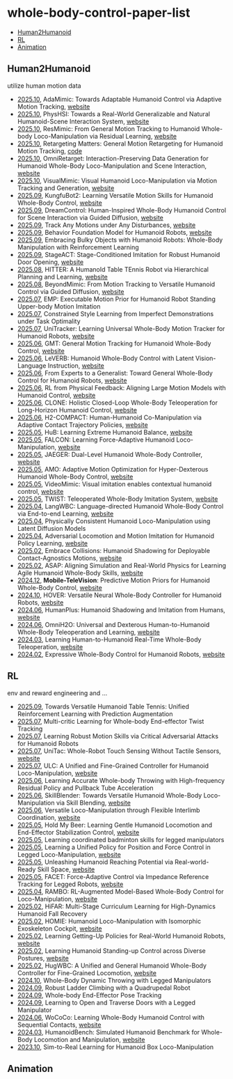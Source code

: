 # whole-body-control-paper-list
- [Human2Humanoid](#human2humanoid)
- [RL](#rl)
- [Animation](#animation)

## Human2Humanoid
utilize human motion data
- [2025.10](https://arxiv.org/abs/2510.14454), AdaMimic: Towards Adaptable Humanoid Control via Adaptive Motion Tracking, [website](https://taohuang13.github.io/adamimic.github.io/)
- [2025.10](https://arxiv.org/abs/2510.11072), PhysHSI: Towards a Real-World Generalizable and Natural Humanoid-Scene Interaction System, [website](https://why618188.github.io/physhsi/)
- [2025.10](https://arxiv.org/abs/2510.05070), ResMimic: From General Motion Tracking to Humanoid Whole-body Loco-Manipulation via Residual Learning, [website](https://resmimic.github.io/)
- [2025.10](https://arxiv.org/abs/2510.02252), Retargeting Matters: General Motion Retargeting for Humanoid Motion Tracking, [code](https://github.com/YanjieZe/GMR)
- [2025.10](https://arxiv.org/abs/2509.26633), OmniRetarget: Interaction-Preserving Data Generation for Humanoid Whole-Body Loco-Manipulation and Scene Interaction, [website](https://omniretarget.github.io/)
- [2025.10](https://arxiv.org/abs/2509.20322), VisualMimic: Visual Humanoid Loco-Manipulation via Motion Tracking and Generation, [website](https://visualmimic.github.io/)
- [2025.09](https://arxiv.org/abs/2509.16638), KungfuBot2: Learning Versatile Motion Skills for Humanoid Whole-Body Control, [website](https://kungfubot2-humanoid.github.io/)
- [2025.09](https://arxiv.org/abs/2509.14353), DreamControl: Human-Inspired Whole-Body Humanoid Control for Scene Interaction via Guided Diffusion, [website](https://genrobo.github.io/DreamControl/)
- [2025.09](https://arxiv.org/abs/2509.13833), Track Any Motions under Any Disturbances, [website](https://zzk273.github.io/Any2Track/)
- [2025.09](https://arxiv.org/abs/2509.13780), Behavior Foundation Model for Humanoid Robots, [website](https://bfm4humanoid.github.io/)
- [2025.09](https://arxiv.org/abs/2509.13534), Embracing Bulky Objects with Humanoid Robots: Whole-Body Manipulation with Reinforcement Learning
- [2025.09](https://arxiv.org/abs/2509.13200), StageACT: Stage-Conditioned Imitation for Robust Humanoid Door Opening, [website](https://icradooropen.github.io/icradooropen/)
- [2025.08](https://arxiv.org/abs/2508.21043), HITTER: A HumanoId Table TEnnis Robot via Hierarchical Planning and Learning, [website](https://humanoid-table-tennis.github.io/)
- [2025.08](https://arxiv.org/abs/2508.08241), BeyondMimic: From Motion Tracking to Versatile Humanoid Control via Guided Diffusion, [website](https://beyondmimic.github.io/)
- [2025.07](https://arxiv.org/abs/2507.15649), EMP: Executable Motion Prior for Humanoid Robot Standing Upper-body Motion Imitation
- [2025.07](https://arxiv.org/abs/2507.09371), Constrained Style Learning from Imperfect Demonstrations under Task Optimality
- [2025.07](https://arxiv.org/abs/2507.07356), UniTracker: Learning Universal Whole-Body Motion Tracker for Humanoid Robots, [website](https://yinkangning0124.github.io/Humanoid-UniTracker/)
- [2025.06](https://arxiv.org/abs/2506.14770), GMT: General Motion Tracking for Humanoid Whole-Body Control, [website](https://gmt-humanoid.github.io/)
- [2025.06](https://arxiv.org/abs/2506.13751), LeVERB: Humanoid Whole-Body Control with Latent Vision-Language Instruction, [website](https://ember-lab-berkeley.github.io/LeVERB-Website/)
- [2025.06](https://arxiv.org/abs/2506.12779), From Experts to a Generalist: Toward General Whole-Body Control for Humanoid Robots, [website](https://beingbeyond.github.io/BumbleBee/)
- [2025.06](https://arxiv.org/abs/2506.12769), RL from Physical Feedback: Aligning Large Motion Models with Humanoid Control, [website](https://beingbeyond.github.io/RLPF/)
- [2025.06](https://arxiv.org/abs/2506.08931), CLONE: Holistic Closed-Loop Whole-Body Teleoperation for Long-Horizon Humanoid Control, [website](https://humanoidclone.github.io/CLONE.github.io/)
- [2025.06](https://arxiv.org/abs/2505.17627), H2-COMPACT: Human-Humanoid Co-Manipulation via Adaptive Contact Trajectory Policies, [website](https://h2compact.github.io/h2compact/)
- [2025.05](https://arxiv.org/abs/2505.07294), HuB: Learning Extreme Humanoid Balance, [website](https://hub-robot.github.io/)
- [2025.05](https://arxiv.org/abs/2505.06776), FALCON: Learning Force-Adaptive Humanoid Loco-Manipulation, [website](https://lecar-lab.github.io/falcon-humanoid/)
- [2025.05](https://arxiv.org/abs/2505.06584), JAEGER: Dual-Level Humanoid Whole-Body Controller, [website](https://beingbeyond.github.io/Jaeger/)
- [2025.05](https://arxiv.org/abs/2505.03738), AMO: Adaptive Motion Optimization for Hyper-Dexterous Humanoid Whole-Body Control, [website](https://amo-humanoid.github.io/)
- [2025.05](https://arxiv.org/abs/2505.03729), VideoMimic: Visual imitation enables contextual humanoid control, [website](https://www.videomimic.net/)
- [2025.05](https://arxiv.org/abs/2505.02833), TWIST: Teleoperated Whole-Body Imitation System, [website](https://yanjieze.com/TWIST/)
- [2025.04](https://arxiv.org/abs/2504.21738), LangWBC: Language-directed Humanoid Whole-Body Control via End-to-end Learning, [website](https://langwbc.github.io/)
- [2025.04](https://arxiv.org/abs/2504.16843), Physically Consistent Humanoid Loco-Manipulation using Latent Diffusion Models
- [2025.04](https://arxiv.org/abs/2504.14305), Adversarial Locomotion and Motion Imitation for Humanoid Policy Learning, [website](https://almi-humanoid.github.io/)
- [2025.02](https://arxiv.org/abs/2502.01465), Embrace Collisions: Humanoid Shadowing for Deployable Contact-Agnostics Motions, [website](https://project-instinct.github.io/)
- [2025.02](https://arxiv.org/abs/2502.01143), ASAP: Aligning Simulation and Real-World Physics for Learning Agile Humanoid Whole-Body Skills, [website](https://agile.human2humanoid.com/)
- [2024.12](https://arxiv.org/abs/2412.07773), **Mobile-TeleVision**: Predictive Motion Priors for Humanoid Whole-Body Control, [website](https://mobile-tv.github.io/)
- [2024.10](https://arxiv.org/abs/2410.21229), HOVER: Versatile Neural Whole-Body Controller for Humanoid Robots, [website](https://hover-versatile-humanoid.github.io/)
- [2024.06](https://arxiv.org/abs/2406.10454), HumanPlus: Humanoid Shadowing and Imitation from Humans, [website](https://humanoid-ai.github.io/)
- [2024.06](https://arxiv.org/abs/2406.08858), OmniH2O: Universal and Dexterous Human-to-Humanoid Whole-Body Teleoperation and Learning, [website](https://omni.human2humanoid.com/)
- [2024.03](https://arxiv.org/abs/2403.04436), Learning Human-to-Humanoid Real-Time Whole-Body Teleoperation, [website](https://human2humanoid.com/)
- [2024.02](https://arxiv.org/abs/2402.16796), Expressive Whole-Body Control for Humanoid Robots, [website](https://expressive-humanoid.github.io/)

## RL
env and reward engineering and ...
- [2025.09](https://arxiv.org/abs/2509.21690), Towards Versatile Humanoid Table Tennis: Unified Reinforcement Learning with Prediction Augmentation
- [2025.07](https://arxiv.org/abs/2507.08656), Multi-critic Learning for Whole-body End-effector Twist Tracking
- [2025.07](https://arxiv.org/abs/2507.08303), Learning Robust Motion Skills via Critical Adversarial Attacks for Humanoid Robots
- [2025.07](https://arxiv.org/abs/2507.07980), UniTac: Whole-Robot Touch Sensing Without Tactile Sensors, [website](https://ivl.cs.brown.edu/research/unitac)
- [2025.07](https://arxiv.org/abs/2507.06905), ULC: A Unified and Fine-Grained Controller for Humanoid Loco-Manipulation, [website](https://ulc-humanoid.github.io/)
- [2025.06](https://arxiv.org/abs/2506.16986), Learning Accurate Whole-body Throwing with High-frequency Residual Policy and Pullback Tube Acceleration
- [2025.06](https://arxiv.org/abs/2506.09366), SkillBlender: Towards Versatile Humanoid Whole-Body Loco-Manipulation via Skill Blending, [website](https://usc-gvl.github.io/SkillBlender-web/)
- [2025.06](https://arxiv.org/abs/2506.07876), Versatile Loco-Manipulation through Flexible Interlimb Coordination, [website](https://relic-locoman.rai-inst.com/)
- [2025.05](https://arxiv.org/abs/2505.24198), Hold My Beer: Learning Gentle Humanoid Locomotion and End-Effector Stabilization Control, [website](https://lecar-lab.github.io/SoFTA/)
- [2025.05](https://arxiv.org/abs/2505.22974), Learning coordinated badminton skills for legged manipulators
- [2025.05](https://arxiv.org/abs/2505.20829), Learning a Unified Policy for Position and Force Control in Legged Loco-Manipulation, [website](https://unified-force.github.io/)
- [2025.05](https://arxiv.org/abs/2505.10918), Unleashing Humanoid Reaching Potential via Real-world-Ready Skill Space, [website](https://zzk273.github.io/R2S2/)
- [2025.05](https://arxiv.org/abs/2505.06883), FACET: Force-Adaptive Control via Impedance Reference Tracking for Legged Robots, [website](https://facet.pages.dev/)
- [2025.04](https://arxiv.org/abs/2504.06662), RAMBO: RL-Augmented Model-Based Whole-Body Control for Loco-Manipulation, [website](https://jin-cheng.me/rambo.github.io/)
- [2025.02](https://arxiv.org/abs/2502.20061), HiFAR: Multi-Stage Curriculum Learning for High-Dynamics Humanoid Fall Recovery
- [2025.02](https://arxiv.org/abs/2502.13013), HOMIE: Humanoid Loco-Manipulation with Isomorphic Exoskeleton Cockpit, [website](https://homietele.github.io/)
- [2025.02](https://arxiv.org/abs/2502.12152), Learning Getting-Up Policies for Real-World Humanoid Robots, [website](https://humanoid-getup.github.io/)
- [2025.02](https://arxiv.org/abs/2502.08378), Learning Humanoid Standing-up Control across Diverse Postures, [website](https://taohuang13.github.io/humanoid-standingup.github.io/)
- [2025.02](https://arxiv.org/abs/2502.03206), HugWBC: A Unified and General Humanoid Whole-Body Controller for Fine-Grained Locomotion, [website](https://hugwbc.github.io/)
- [2024.10](https://arxiv.org/abs/2410.05681), Whole-Body Dynamic Throwing with Legged Manipulators
- [2024.09](https://arxiv.org/abs/2409.17731), Robust Ladder Climbing with a Quadrupedal Robot
- [2024.09](https://arxiv.org/abs/2409.16048), Whole-body End-Effector Pose Tracking
- [2024.09](https://arxiv.org/abs/2409.04882), Learning to Open and Traverse Doors with a Legged Manipulator
- [2024.06](https://arxiv.org/abs/2406.06005), WoCoCo: Learning Whole-Body Humanoid Control with Sequential Contacts, [website](https://lecar-lab.github.io/wococo/)
- [2024.03](https://arxiv.org/abs/2403.10506), HumanoidBench: Simulated Humanoid Benchmark for Whole-Body Locomotion and Manipulation, [website](https://humanoid-bench.github.io/)
- [2023.10](https://arxiv.org/abs/2310.03191), Sim-to-Real Learning for Humanoid Box Loco-Manipulation

## Animation 
